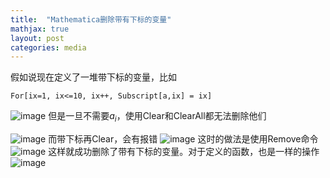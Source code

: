 ```yaml
---
title:  "Mathematica删除带有下标的变量"
mathjax: true
layout: post
categories: media
---
```


假如说现在定义了一堆带下标的变量，比如
```
For[ix=1, ix<=10, ix++, Subscript[a,ix] = ix]
```
![image](https://user-images.githubusercontent.com/31767235/202904868-f1b39020-5a30-4096-9089-d2eae1d03183.png)
但是一旦不需要$a_i$，使用Clear和ClearAll都无法删除他们


![image](https://user-images.githubusercontent.com/31767235/202904882-d3a9314d-46ae-4bb6-bd40-756b28c8aa55.png)
而带下标再Clear，会有报错
![image](https://user-images.githubusercontent.com/31767235/202904895-c87ce942-c4dc-47fe-bab4-d06b122ad232.png)
这时的做法是使用Remove命令
![image](https://user-images.githubusercontent.com/31767235/202904904-aaf2a9fe-c6ec-4b9d-a89f-0d814067c8d6.png)
这样就成功删除了带有下标的变量。对于定义的函数，也是一样的操作
![image](https://user-images.githubusercontent.com/31767235/202943969-0ef9b29b-4e45-4a45-bb57-4ec33cde0fe7.png)



